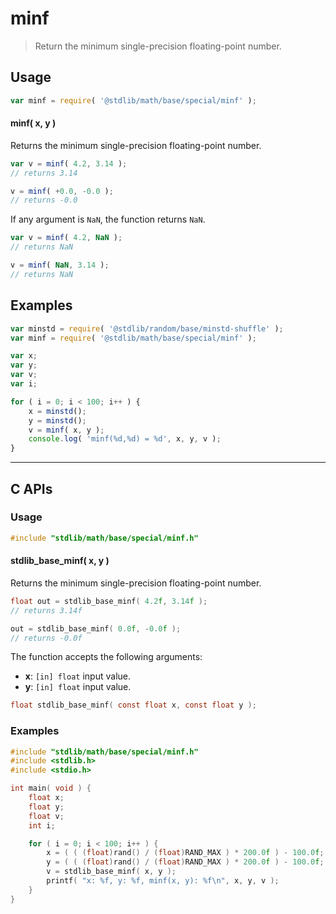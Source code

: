 <!--

@license Apache-2.0

Copyright (c) 2024 The Stdlib Authors.

Licensed under the Apache License, Version 2.0 (the "License");
you may not use this file except in compliance with the License.
You may obtain a copy of the License at

   http://www.apache.org/licenses/LICENSE-2.0

Unless required by applicable law or agreed to in writing, software
distributed under the License is distributed on an "AS IS" BASIS,
WITHOUT WARRANTIES OR CONDITIONS OF ANY KIND, either express or implied.
See the License for the specific language governing permissions and
limitations under the License.

-->

# minf

> Return the minimum single-precision floating-point number.

<!-- Section to include introductory text. Make sure to keep an empty line after the intro `section` element and another before the `/section` close. -->

<section class="intro">

</section>

<!-- /.intro -->

<!-- Package usage documentation. -->

<section class="usage">

## Usage

```javascript
var minf = require( '@stdlib/math/base/special/minf' );
```

#### minf( x, y )

Returns the minimum single-precision floating-point number.

```javascript
var v = minf( 4.2, 3.14 );
// returns 3.14

v = minf( +0.0, -0.0 );
// returns -0.0
```

If any argument is `NaN`, the function returns `NaN`.

```javascript
var v = minf( 4.2, NaN );
// returns NaN

v = minf( NaN, 3.14 );
// returns NaN
```

</section>

<!-- /.usage -->

<!-- Package usage notes. Make sure to keep an empty line after the `section` element and another before the `/section` close. -->

<section class="notes">

</section>

<!-- /.notes -->

<!-- Package usage examples. -->

<section class="examples">

## Examples

<!-- eslint no-undef: "error" -->

```javascript
var minstd = require( '@stdlib/random/base/minstd-shuffle' );
var minf = require( '@stdlib/math/base/special/minf' );

var x;
var y;
var v;
var i;

for ( i = 0; i < 100; i++ ) {
    x = minstd();
    y = minstd();
    v = minf( x, y );
    console.log( 'minf(%d,%d) = %d', x, y, v );
}
```

</section>

<!-- /.examples -->

<!-- C interface documentation. -->

* * *

<section class="c">

## C APIs

<!-- Section to include introductory text. Make sure to keep an empty line after the intro `section` element and another before the `/section` close. -->

<section class="intro">

</section>

<!-- /.intro -->

<!-- C usage documentation. -->

<section class="usage">

### Usage

```c
#include "stdlib/math/base/special/minf.h"
```

#### stdlib_base_minf( x, y )

Returns the minimum single-precision floating-point number.

```c
float out = stdlib_base_minf( 4.2f, 3.14f );
// returns 3.14f

out = stdlib_base_minf( 0.0f, -0.0f );
// returns -0.0f
```

The function accepts the following arguments:

-   **x**: `[in] float` input value.
-   **y**: `[in] float` input value.

```c
float stdlib_base_minf( const float x, const float y );
```

</section>

<!-- /.usage -->

<!-- C API usage notes. Make sure to keep an empty line after the `section` element and another before the `/section` close. -->

<section class="notes">

</section>

<!-- /.notes -->

<!-- C API usage examples. -->

<section class="examples">

### Examples

```c
#include "stdlib/math/base/special/minf.h"
#include <stdlib.h>
#include <stdio.h>

int main( void ) {
    float x;
    float y;
    float v;
    int i;

    for ( i = 0; i < 100; i++ ) {
        x = ( ( (float)rand() / (float)RAND_MAX ) * 200.0f ) - 100.0f;
        y = ( ( (float)rand() / (float)RAND_MAX ) * 200.0f ) - 100.0f;
        v = stdlib_base_minf( x, y );
        printf( "x: %f, y: %f, minf(x, y): %f\n", x, y, v );
    }
}
```

</section>

<!-- /.examples -->

</section>

<!-- /.c -->

<!-- Section to include cited references. If references are included, add a horizontal rule *before* the section. Make sure to keep an empty line after the `section` element and another before the `/section` close. -->

<section class="references">

</section>

<!-- /.references -->

<!-- Section for related `stdlib` packages. Do not manually edit this section, as it is automatically populated. -->

<section class="related">

</section>

<!-- /.related -->

<!-- Section for all links. Make sure to keep an empty line after the `section` element and another before the `/section` close. -->

<section class="links">

<!-- <related-links> -->

<!-- </related-links> -->

</section>

<!-- /.links -->
